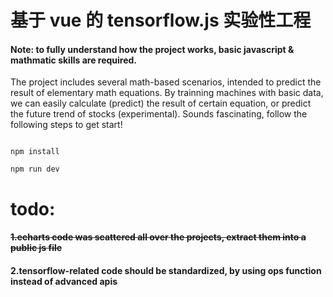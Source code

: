 # 基于 vue 的 tensorflow.js 实验性工程

#### Note: to fully understand how the project works, basic javascript & mathmatic skills are required.

The project includes several math-based scenarios, intended to predict the result of elementary math equations. By trainning machines with basic data, we can easily calculate (predict) the result of certain equation, or predict the future trend of stocks (experimental). Sounds fascinating, follow the following steps to get start! 


```shell

npm install

npm run dev

```

# todo:

#### ~~1.echarts code was scattered all over the projects, extract them into a public js file~~
#### 2.tensorflow-related code should be standardized, by using ops function instead of advanced apis
